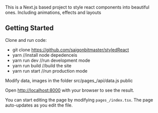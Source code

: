 This is a Next.js based project to style react components into beautiful ones. Including animations, effects and layouts

## Getting Started
Clone and run code: 
- git clone https://github.com/saigonbitmaster/styledReact
- yarn //install node depedenceis
- yarn run dev //run development mode 
- yarn run build //build the site
- yarn run start //run production mode

Modify data, images in the folder
src/pages_/api/data.js
public

Open [http://localhost:8000](http://localhost:8000) with your browser to see the result.

You can start editing the page by modifying `pages_/index.tsx`. The page auto-updates as you edit the file.
